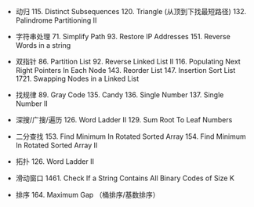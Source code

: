 - 动归
  115. Distinct Subsequences
  120. Triangle (从顶到下找最短路径)
  132. Palindrome Partitioning II

- 字符串处理
  71. Simplify Path
  93. Restore IP Addresses
  151. Reverse Words in a string

- 双指针
  86. Partition List
  92. Reverse Linked List II
  116. Populating Next Right Pointers In Each Node
  143. Reorder List
  147. Insertion Sort List
  1721. Swapping Nodes in a Linked List

- 找规律
  89. Gray Code
  135. Candy
  136. Single Number
  137. Single Number II
  
- 深搜/广搜/遍历
  126. Word Ladder II
  129. Sum Root To Leaf Numbers
  
- 二分查找
  153. Find Minimum In Rotated Sorted Array
  154. Find Minimum In Rotated Sorted Array II
  
- 拓扑
  126. Word Ladder II
  
- 滑动窗口
  1461. Check If a String Contains All Binary Codes of Size K

- 排序
  164. Maximum Gap （桶排序/基数排序）